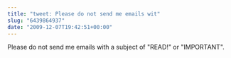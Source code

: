```yaml
---
title: "tweet: Please do not send me emails wit"
slug: "6439864937"
date: "2009-12-07T19:42:51+00:00"
---
```

Please do not send me emails with a subject of "READ!" or "IMPORTANT".